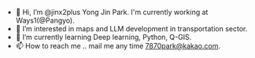 - 👋 Hi, I’m @jinx2plus Yong Jin Park. I'm currently working at Ways1(@Pangyo).
- 👀 I’m interested in maps and LLM development in transportation sector.
- 🌱 I’m currently learning Deep learning, Python, Q-GIS.
- 📫 How to reach me .. mail me any time 7870park@kakao.com.

<!---
jinx2plus/jinx2plus is a ✨ special ✨ repository because its `README.md` (this file) appears on your GitHub profile.
You can click the Preview link to take a look at your changes.
--->
